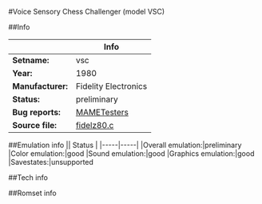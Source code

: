 #Voice Sensory Chess Challenger (model VSC)

##Info

||Info|
|-----|-----|
|**Setname:**|vsc
|**Year:**|1980
|**Manufacturer:**|Fidelity Electronics
|**Status:**|preliminary
|**Bug reports:**|[MAMETesters](http://mametesters.org/view_all_set.php?type=1&temporary=y&search=fidelz80.c)
|**Source file:**|[fidelz80.c](https://github.com/mamedev/mame/blob/master/src/mess/drivers/fidelz80.c)

##Emulation info
|| Status |
|-----|-----|
|Overall emulation:|preliminary
|Color emulation:|good
|Sound emulation:|good
|Graphics emulation:|good
|Savestates:|unsupported

##Tech info

##Romset info

<!--- START OF EDITED COMMENT DO NOT TOUCH TEXT ABOVE-->
